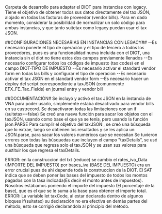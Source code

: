 Carpeta de desarrollo para adaptar el DIOT para instancias con legacy.
Tiene el objetivo de obtener todos sus datos directamente del tax JSON, alojado en todas las facturas de proveedor (vendor bills). 
Para en dado momento, considerar la posibilidad de normalizar un solo código para ambas instancias, y que tanto suitetax como legacy puedan usar el tax JSON.



##CONFIGURACIONES NECESARIAS EN INSTANCIAS CON LEGACY##
--Es necesario ponerle el tipo de operación y el tipo de tercero a todos los proveedores, pues es una funcionalidad nueva incluida con el DIOT, una instancia sin el diot no tiene estos dos campos 
previamente llenados
--Es necesario configurar todos los códigos de impuesto (tax codes) en el campo DIOT-TIPO DE IMPUESTO 
--Es necesario activar el standard vendor form en todas las bills y configurar el tipo de operacion
--Es necesario activar el tax JSON en el standard vendor form 
--Es necesario hacer un deploy del script correspondiente a taxJSON (comunmente EFX_FE_Tax_Fields) en journal entry y vendor bill


##DOCUMENTACIÓN#
Se incluyó y activó el tax JSON en la instancia de VNA para poder usarlo, simplemente estaba desactivado para vendor bills en su custrecord. 
Se desactivaron todas las limitaciones con un if (suitetax==false)
Se creó una nueva función para sacar los objetos con el taxJSON, usando como base el que ya se tenía, pero usando la función json.PARSE
Para cumplir el objetivo del taxJSON , se creó una búsqueda que lo extrae, luego se obtienen los resultados y se les aplica un JSON.parse, para sacar los valores numéricos que se necesitan
Se tuvieron errores con todas las búsquedas que incluyen el campo "taxDetails", se usó una búsqueda que regresa solo el taxJSON y se usan sus valores para sustituir los que regresa el taxDetails. 

ERROR:  en la construccion del  txt (reduce) se cambio el rates_iva_Data (IMPORTE DEL IMPUESTO) por bases_iva (BASE DEL IMPUESTO) era un error crucial pues de ahi depende toda la construccion de la DIOT. El SAT indica que se deben poner las bases del impuesto de todos los montos pagados con la tasa indicada(Es decir el monto antes de impuestos). Nosotros estábamos poniendo el importe del impuesto (El porcentaje de la base), que es el que se le suma a la base para obtener el importe total. 
ERROR: La variable let taxCode, al estar declarada dentro de algunos bloques if(suitetax) su declaración no era efectiva en demás partes del método, esto se corrigió declarandola al principio del método. 
